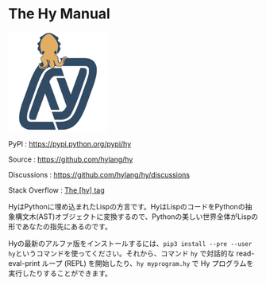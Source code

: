 # The Hy Manual

![Hy](_static/hy-logo-small.png)

PyPI :   <https://pypi.python.org/pypi/hy>

Source :   <https://github.com/hylang/hy>

Discussions :   <https://github.com/hylang/hy/discussions>

Stack Overflow :   [The \[hy\] tag](https://stackoverflow.com/questions/tagged/hy)

HyはPythonに埋め込まれたLispの方言です。HyはLispのコードをPythonの抽象構文木(AST)オブジェクトに変換するので、Pythonの美しい世界全体がLispの形であなたの指先にあるのです。

Hyの最新のアルファ版をインストールするには、`pip3 install --pre --user hy`というコマンドを使ってください。それから、コマンド `hy` で対話的な read-eval-print ループ (REPL) を開始したり、`hy myprogram.hy` で Hy プログラムを実行したりすることができます。

